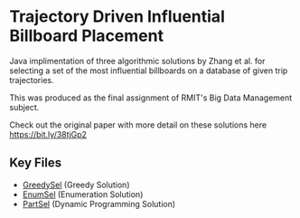 # Trajectory Driven Influential Billboard Placement

Java implimentation of three algorithmic solutions by Zhang et al. for selecting a set of the most influential billboards on a database of given trip trajectories.

This was produced as the final assignment of RMIT's Big Data Management subject. 

Check out the original paper with more detail on these solutions here https://bit.ly/38tjGp2

## Key Files
- [GreedySel](src/algorithm/GreedySel.java) (Greedy Solution)
- [EnumSel](src/algorithm/EnumSel.java) (Enumeration Solution)
- [PartSel](src/algorithm/PartSel.java) (Dynamic Programming Solution)
